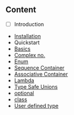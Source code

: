 ## Content
* [ ] Introduction
* [Installation](./installation.md)
* Quickstart
* [Basics](./basics.cpp)
* [Complex no.](./complex_no.cpp)
* [Enum](./enum.cpp)
* [Sequence Container](./container_sequence.cpp)
* [Associative Container](./container_associative.cpp)
* [Lambda](./lambda.cpp)
* [Type Safe Unions](./type_safe_unions.cpp)
* [optional](./optional.cpp)
* [class](./class.cpp)
* [User defined type](./user_defined_type.cpp)

